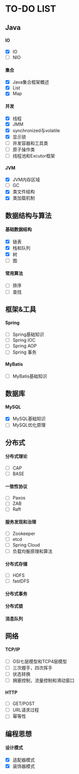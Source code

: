 # TO-DO LIST

## Java

#### IO
- [x] IO
- [ ] NIO

#### 集合
- [x] Java集合框架概述
- [x] List
- [x] Map

#### 并发
- [x] 线程
- [x] JMM
- [x] synchronized与volatile
- [x] 显示锁
- [ ] 并发容器和工具类
- [ ] 原子操作类
- [ ] 线程池和Excutor框架

#### JVM
- [x] JVM内存区域
- [ ] GC
- [x] 类文件结构
- [x] 类加载机制

## 数据结构与算法

#### 基础数据结构
- [x] 链表
- [x] 栈和队列
- [x] 树
- [ ] 图

#### 常用算法

- [ ] 排序
- [ ] 查找

## 框架&工具

#### Spring

- [ ] Spring基础知识
- [ ] Spring IOC
- [ ] Spring AOP
- [ ] Spring 事务

#### MyBatis

- [ ] MyBatis基础知识

## 数据库

#### MySQL

- [x] MySQL基础知识
- [ ] MySQL优化原理

## 分布式

#### 分布式理论

- [ ] CAP
- [ ] BASE

#### 一致性协议

- [ ] Paxos
- [ ] ZAB
- [ ] Raft

#### 服务发现和治理

- [ ] Zookeeper
- [ ] etcd
- [ ] Spring Cloud
- [ ] 负载均衡原理和算法

#### 分布式存储

- [ ] HDFS
- [ ] fastDFS

#### 分布式事务

#### 分布式锁

#### 消息队列

## 网络

#### TCP/IP

- [ ] OSI七层模型和TCP4层模型
- [ ] 三次握手，四次挥手
- [ ] 状态转换
- [ ] 拥塞控制，流量控制和滑动窗口

#### HTTP

- [ ] GET/POST
- [ ] URL请求过程
- [ ] 幂等性

## 编程思想

#### 设计模式

- [x] 适配器模式
- [x] 装饰器模式

